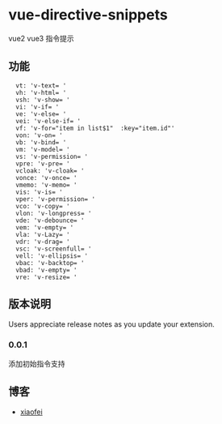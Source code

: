 # vue-directive-snippets

vue2 vue3 指令提示

## 功能

```text
  vt: 'v-text= '
  vh: 'v-html= '
  vsh: 'v-show= '
  vi: 'v-if= '
  ve: 'v-else= '
  vei: 'v-else-if= '
  vf: 'v-for="item in list$1"  :key="item.id"'
  von: 'v-on= '
  vb: 'v-bind= '
  vm: 'v-model= '
  vs: 'v-permission= '
  vpre: 'v-pre= '
  vcloak: 'v-cloak= '
  vonce: 'v-once= '
  vmemo: 'v-memo= '
  vis: 'v-is= '
  vper: 'v-permission= '
  vco: 'v-copy= '
  vlon: 'v-longpress= '
  vde: 'v-debounce= '
  vem: 'v-empty= '
  vla: 'v-Lazy= '
  vdr: 'v-drag= '
  vsc: 'v-screenfull= '
  vell: 'v-ellipsis= '
  vbac: 'v-backtop= '
  vbad: 'v-empty= '
  vre: 'v-resize= '
```

## 版本说明

Users appreciate release notes as you update your extension.

### 0.0.1

添加初始指令支持

## 博客

- [xiaofei](https://www.lixiaofei.site/)
